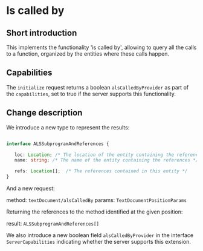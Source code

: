 # Is called by

## Short introduction

This implements the functionality 'is called by', allowing to query
all the calls to a function, organized by the entities where these
calls happen.

## Capabilities

The `initialize` request returns a boolean `alsCalledByProvider` as part of
the `capabilities`, set to true if the server supports this functionality.

## Change description

We introduce a new type to represent the results:

```typescript

interface ALSSubprogramAndReferences {

   loc: Location; /* The location of the entity containing the references */
   name: string; /* The name of the entity containing the references */

   refs: Location[];  /* The references contained in this entity */
}
```

And a new request:

  method: `textDocument/alsCalledBy`
  params: `TextDocumentPositionParams`

Returning the references to the method identified at the given position:

  result: `ALSSubprogramAndReferences[]`

We also introduce a new boolean field `alsCalledByProvider` in the
interface `ServerCapabilities` indicating whether the server supports
this extension.
